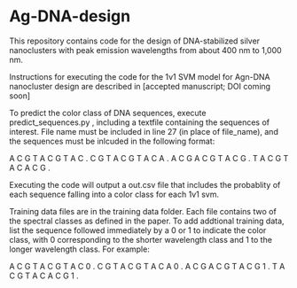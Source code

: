 # Ag-DNA-design
This repository contains code for the design of DNA-stabilized silver nanoclusters with peak emission wavelengths from about 400 nm to 1,000 nm.

Instructions for executing the code for the 1v1 SVM model for Agn-DNA nanocluster design are described in [accepted manuscript; DOI coming soon]


To predict the color class of DNA sequences, execute predict_sequences.py , including a textfile containing the sequences of interest. File name must be included in line 27 (in place of file_name), and the sequences must be inlcuded in the 
following format: 

A C G T A C G T A C . 
C G T A C G T A C A . 
A C G A C G T A C G . 
T A C G T A C A C G . 

Executing the code will output a out.csv file that includes the probablity of each sequence falling into a color class for each 1v1 svm. 


Training data files are in the training data folder. Each file contains two of the spectral classes as defined in the paper.
To add addtional training data, list the sequence followed immediately by a 0 or 1 to indicate the color class, with 0 corresponding to the shorter wavelength class and 1 to the longer wavelength class. For example: 

A C G T A C G T A C 0 . 
C G T A C G T A C A 0 . 
A C G A C G T A C G 1 . 
T A C G T A C A C G 1 . 
